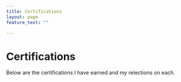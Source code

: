 ```yaml
---
title: Certifications
layout: page
feature_text: ""

---
```

# Certifications

Below are the certifications I have earned and my relections on each.
